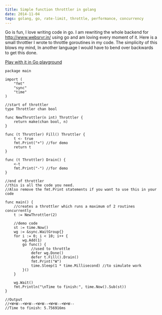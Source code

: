 ```yaml
---
title: Simple function throttler in golang
date: 2014-11-04
tags: golang, go, rate-limit, throttle, performance, concurrency
---
```


Go is fun, I love writing code in go. I am rewriting the whole backend for
http://www.websrvr.in/ using go and am loving every moment of it. Here is a
small throttler I wrote to throttle goroutines in my code. The simplicity of
this blows my mind, In another language I would have to bend over backwards to
get this done.


[Play with it in Go playground](http://play.golang.org/p/WjtUP59Xps)

~~~golang
package main

import (
	"fmt"
	"sync"
	"time"
)

//start of throttler
type Throttler chan bool

func NewThrottler(n int) Throttler {
	return make(chan bool, n)
}

func (t Throttler) Fill() Throttler {
	t <- true
	fmt.Print("+") //for demo
	return t
}

func (t Throttler) Drain() {
	<-t
	fmt.Print("-") //for demo
}

//end of throttler
//this is all the code you need.
//Also remove the fmt.Print statements if you want to use this in your code

func main() {
	//creates a throttler which runs a maximum of 2 routines concurrently
	t := NewThrottler(2)

	//demo code
	st := time.Now()
	wg := &sync.WaitGroup{}
	for i := 0; i < 10; i++ {
		wg.Add(1)
		go func() {
			//used to throttle
			defer wg.Done()
			defer t.Fill().Drain()
			fmt.Print("W")
			time.Sleep(1 * time.Millisecond) //to simulate work
		}()
	}

	wg.Wait()
	fmt.Println("\nTime to finish:", time.Now().Sub(st))
}

//Output
//+W+W--+W+W--+W+W--+W+W--+W+W--
//Time to finish: 5.756916ms
~~~
